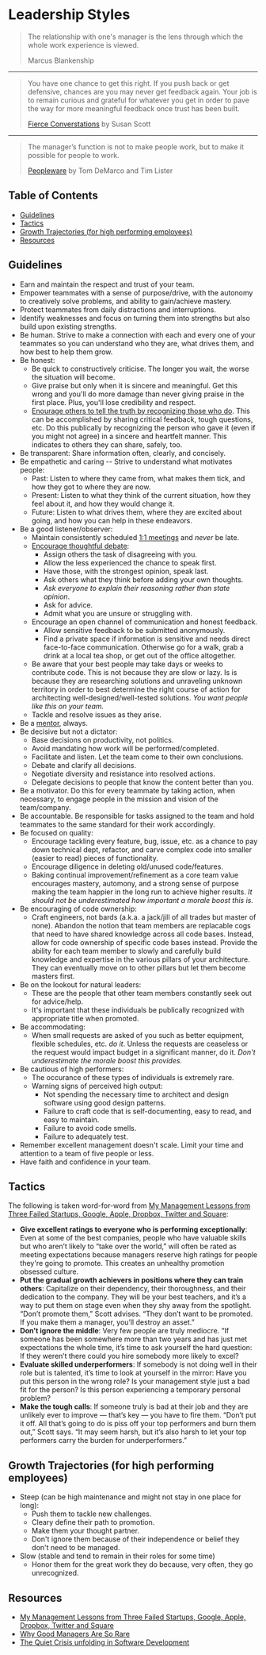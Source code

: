 # Leadership Styles

> The relationship with one's manager is the lens through which the whole work experience is viewed.
>
> Marcus Blankenship

---

> You have one chance to get this right. If you push back or get defensive, chances are you may
> never get feedback again. Your job is to remain curious and grateful for whatever you get in order
> to pave the way for more meaningful feedback once trust has been built.
>
> [Fierce Converstations](https://fierceinc.com/fierce-conversations) by Susan Scott

---

> The manager’s function is not to make people work, but to make it possible for people to work.
>
> [Peopleware](https://www.amazon.com/Peopleware-Productive-Projects-Teams-3rd/dp/0321934113) by Tom DeMarco and Tim Lister

<!-- Tocer[start]: Auto-generated, don't remove. -->

## Table of Contents

  - [Guidelines](#guidelines)
  - [Tactics](#tactics)
  - [Growth Trajectories (for high performing employees)](#growth-trajectories-for-high-performing-employees)
  - [Resources](#resources)

<!-- Tocer[finish]: Auto-generated, don't remove. -->

## Guidelines

- Earn and maintain the respect and trust of your team.
- Empower teammates with a sense of purpose/drive, with the autonomy to creatively solve problems,
  and ability to gain/achieve mastery.
- Protect teammates from daily distractions and interruptions.
- Identify weaknesses and focus on turning them into strengths but also build upon existing
  strengths.
- Be human. Strive to make a connection with each and every one of your teammates so you can
  understand who they are, what drives them, and how best to help them grow.
- Be honest:
  - Be quick to constructively criticise. The longer you wait, the worse the situation will become.
  - Give praise but only when it is sincere and meaningful. Get this wrong and you'll do more damage
    than never giving praise in the first place. Plus, you'll lose credibility and respect.
  - [Enourage others to tell the truth by recognizing those who do](https://is.gd/8W7UtO). This can
    be accomplished by sharing critical feedback, tough questions, etc. Do this publically by
    recognizing the person who gave it (even if you might not agree) in a sincere and heartfelt
    manner. This indicates to others they can share, safely, too.
- Be transparent: Share information often, clearly, and concisely.
- Be empathetic and caring -- Strive to understand what motivates people:
  - Past: Listen to where they came from, what makes them tick, and how they got to where they are
    now.
  - Present: Listen to what they think of the current situation, how they feel about it, and how
    they would change it.
  - Future: Listen to what drives them, where they are excited about going, and how you can help in
    these endeavors.
- Be a good listener/observer:
  - Maintain consistently scheduled
    [1:1 meetings](http://randsinrepose.com/archives/the-update-the-vent-and-the-disaster) and
    *never* be late.
  - [Encourage thoughtful debate](https://is.gd/qxOhIV):
    - Assign others the task of disagreeing with you.
    - Allow the less experienced the chance to speak first.
    - Have those, with the strongest opinion, speak last.
    - Ask others what they think before adding your own thoughts.
    - *Ask everyone to explain their reasoning rather than state opinion*.
    - Ask for advice.
    - Admit what you are unsure or struggling with.
  - Encourage an open channel of communication and honest feedback.
    - Allow sensitive feedback to be submitted anonymously.
    - Find a private space if information is sensitive and needs direct face-to-face communication.
      Otherwise go for a walk, grab a drink at a local tea shop, or get out of the office
      altogether.
  - Be aware that your best people may take days or weeks to contribute code. This is not because
    they are slow or lazy. Is is because they are researching solutions and unraveling unknown
    territory in order to best determine the right course of action for architecting
    well-designed/well-tested solutions. *You want people like this on your team.*
  - Tackle and resolve issues as they arise.
- Be a [mentor](https://alistapart.com/article/be-a-mentor), always.
- Be decisive but not a dictator:
  - Base decisions on productivity, not politics.
  - Avoid mandating how work will be performed/completed.
  - Facilitate and listen. Let the team come to their own conclusions.
  - Debate and clarify all decisions.
  - Negotiate diversity and resistance into resolved actions.
  - Delegate decisions to people that know the content better than you.
- Be a motivator. Do this for every teammate by taking action, when necessary, to engage people in
  the mission and vision of the team/company.
- Be accountable. Be responsible for tasks assigned to the team and hold teammates to the same
  standard for their work accordingly.
- Be focused on quality:
    - Encourage tackling every feature, bug, issue, etc. as a chance to pay down technical dept,
      refactor, and carve complex code into smaller (easier to read) pieces of functionality.
    - Encourage diligence in deleting old/unused code/features.
    - Baking continual improvement/refinement as a core team value encourages mastery, automony, and
      a strong sense of purpose making the team happier in the long run to achieve higher results.
      *It should not be underestimated how important a morale boost this is.*
- Be encouraging of code ownership:
  - Craft engineers, not bards (a.k.a. a jack/jill of all trades but master of none). Abandon the
    notion that team members are replacable cogs that need to have shared knowledge across all code
    bases. Instead, allow for code ownership of specific code bases instead. Provide the ability for
    each team member to slowly and carefully build knowledge and expertise in the various pillars of
    your architecture. They can eventually move on to other pillars but let them become masters
    first.
- Be on the lookout for natural leaders:
  - These are the people that other team members constantly seek out for advice/help.
  - It's important that these individuals be publically recognized with appropriate title when
    promoted.
- Be accommodating:
  - When small requests are asked of you such as better equipment, flexible schedules, etc. *do it*.
    Unless the requests are ceaseless or the request would impact budget in a significant manner, do
    it. *Don't underestimate the morale boost this provides.*
- Be cautious of high performers:
  - The occurance of these types of individuals is extremely rare.
  - Warning signs of perceived high output:
    - Not spending the necessary time to architect and design software using good design patterns.
    - Failure to craft code that is self-documenting, easy to read, and easy to maintain.
    - Failure to avoid code smells.
    - Failure to adequately test.
- Remember excellent management doesn't scale. Limit your time and attention to a team of five
  people or less.
- Have faith and confidence in your team.

## Tactics

The following is taken word-for-word from [My Management Lessons from Three Failed Startups, Google, Apple, Dropbox, Twitter and Square](http://www.timeforpool.com/2/post/2014/02/my-management-lessons-from-three-failed-startups-google-apple-dropbox-twitter-and-squareread.html):

- **Give excellent ratings to everyone who is performing exceptionally**: Even at some of the best
  companies, people who have valuable skills but who aren’t likely to “take over the world,” will
  often be rated as meeting expectations because managers reserve high ratings for people they're
  going to promote. This creates an unhealthy promotion obsessed culture.
- **Put the gradual growth achievers in positions where they can train others**: Capitalize on their
  dependency, their thoroughness, and their dedication to the company. They will be your best
  teachers, and it’s a way to put them on stage even when they shy away from the spotlight. “Don’t
  promote them,” Scott advises. “They don’t want to be promoted. If you make them a manager, you’ll
  destroy an asset.”
- **Don’t ignore the middle**: Very few people are truly mediocre. “If someone has been somewhere
  more than two years and has just met expectations the whole time, it’s time to ask yourself the
  hard question: If they weren’t there could you hire somebody more likely to excel?
- **Evaluate skilled underperformers**: If somebody is not doing well in their role but is talented,
  it’s time to look at yourself in the mirror: Have you put this person in the wrong role? Is your
  management style just a bad fit for the person? Is this person experiencing a temporary personal
  problem?
- **Make the tough calls**: If someone truly is bad at their job and they are unlikely ever to
  improve — that’s key — you have to fire them. “Don’t put it off. All that’s going to do is piss
  off your top performers and burn them out,” Scott says. “It may seem harsh, but it’s also harsh to
  let your top performers carry the burden for underperformers.”

## Growth Trajectories (for high performing employees)

- Steep (can be high maintenance and might not stay in one place for long):
  - Push them to tackle new challenges.
  - Cleary define their path to promotion.
  - Make them your thought partner.
  - Don't ignore them because of their independence or belief they don't need to be managed.
- Slow (stable and tend to remain in their roles for some time)
  - Honor them for the great work they do because, very often, they go unrecognized.

## Resources

- [My Management Lessons from Three Failed Startups, Google, Apple, Dropbox, Twitter and Square](http://www.timeforpool.com/2/post/2014/02/my-management-lessons-from-three-failed-startups-google-apple-dropbox-twitter-and-squareread.html)
- [Why Good Managers Are So Rare](http://blogs.hbr.org/2014/03/why-good-managers-are-so-rare)
- [The Quiet Crisis unfolding in Software Development](https://medium.com/@billjordan1/the-quiet-crisis-unfolding-in-software-development-cffbdafbf450)
